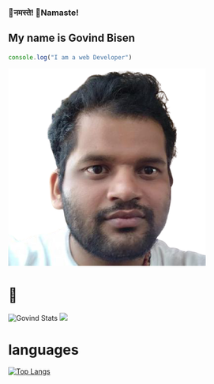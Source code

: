 ###   🙏नमस्ते!  🙏Namaste!  
##    My name is Govind Bisen
```js
console.log("I am a web Developer")
```


![Govind Bisen](https://github.com/govindbisen/govindbisen/blob/main/31060771-removebg-preview.png)
# 🧿 
![Govind Stats](https://github-readme-stats.vercel.app/api?username=govindbisen&theme=dracula&show_icons=true)
<img 
   src="https://github-readme-stats.vercel.app/api?username=govindbisen&show_icons=true&theme=tokyonight" 
/>
# languages 
[![Top Langs](https://github-readme-stats.vercel.app/api/top-langs/?username=anuraghazra&langs_count=8)](https://github.com/anuraghazra/github-readme-stats)

    

<!--
**govindbisen/govindbisen** is a ✨ _special_ ✨ repository because its `README.md` (this file) appears on your GitHub profile.

Here are some ideas to get you started:

- 🔭 I’m currently working on ...
- 🌱 I’m currently learning ...
- 👯 I’m looking to collaborate on ...
- 🤔 I’m looking for help with ...
- 💬 Ask me about ...
- 📫 How to reach me: ...
- 😄 Pronouns: ...
- ⚡ Fun fact: ...
-->
